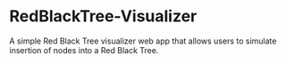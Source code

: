 # RedBlackTree-Visualizer
A simple Red Black Tree visualizer web app that allows users to simulate insertion of nodes into a Red Black Tree.
